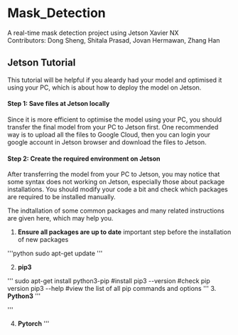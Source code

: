 # Mask_Detection
A real-time mask detection project using Jetson Xavier NX <br>
Contributors: Dong Sheng, Shitala Prasad, Jovan Hermawan, Zhang Han

## Jetson Tutorial
This tutorial will be helpful if you aleardy had your model and optimised it using your PC, which is about how to deploy the model on Jetson.

#### Step 1: Save files at Jetson locally
Since it is more efficient to optimise the model using your PC, you should transfer the final model from your PC to Jetson first. One recommended way is to upload all the files to Google Cloud, then you can login your google account in Jetson browser and download the files to Jetson.

#### Step 2: Create the required environment on Jetson
After transferring the model from your PC to Jetson, you may notice that some syntax does not working on Jetson, especially those about package installations. You should modify your code a bit and check which packages are required to be installed manually. 

The indtallation of some common packages and many related instructions are given here, which may help you.

1. **Ensure all packages are up to date**
important step before the installation of new packages <br>
  
'''python
sudo apt-get update
'''

2. **pip3**

'''
sudo apt-get install python3-pip  #install
pip3 --version  #check pip version
pip3 --help  #view the list of all pip commands and options
'''
3. **Python3**
'''

'''

4. **Pytorch**
'''



